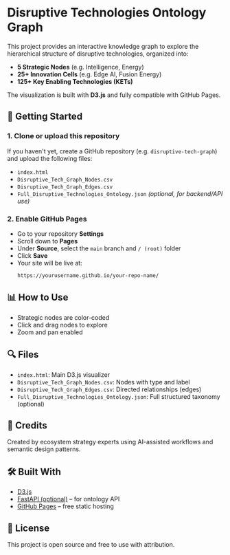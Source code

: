 
# Disruptive Technologies Ontology Graph

This project provides an interactive knowledge graph to explore the hierarchical structure of disruptive technologies, organized into:

- **5 Strategic Nodes** (e.g. Intelligence, Energy)
- **25+ Innovation Cells** (e.g. Edge AI, Fusion Energy)
- **125+ Key Enabling Technologies (KETs)**

The visualization is built with **D3.js** and fully compatible with GitHub Pages.

## 🚀 Getting Started

### 1. Clone or upload this repository
If you haven't yet, create a GitHub repository (e.g. `disruptive-tech-graph`) and upload the following files:

- `index.html`
- `Disruptive_Tech_Graph_Nodes.csv`
- `Disruptive_Tech_Graph_Edges.csv`
- `Full_Disruptive_Technologies_Ontology.json` *(optional, for backend/API use)*

### 2. Enable GitHub Pages
- Go to your repository **Settings**
- Scroll down to **Pages**
- Under **Source**, select the `main` branch and `/ (root)` folder
- Click **Save**
- Your site will be live at:
  ```
  https://yourusername.github.io/your-repo-name/
  ```

## 📊 How to Use

- Strategic nodes are color-coded
- Click and drag nodes to explore
- Zoom and pan enabled

## 🔍 Files

- `index.html`: Main D3.js visualizer
- `Disruptive_Tech_Graph_Nodes.csv`: Nodes with type and label
- `Disruptive_Tech_Graph_Edges.csv`: Directed relationships (edges)
- `Full_Disruptive_Technologies_Ontology.json`: Full structured taxonomy (optional)

## 🧠 Credits

Created by ecosystem strategy experts using AI-assisted workflows and semantic design patterns.

## 🛠 Built With

- [D3.js](https://d3js.org/)
- [FastAPI (optional)](https://fastapi.tiangolo.com/) – for ontology API
- [GitHub Pages](https://pages.github.com/) – free static hosting

## 📄 License

This project is open source and free to use with attribution.
